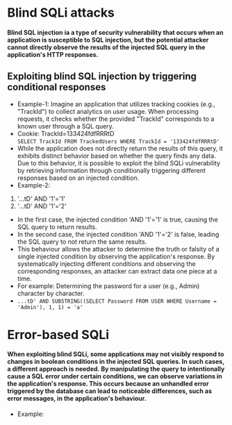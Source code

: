 # Blind SQLi attacks
#### Blind SQL injection ia a type of security vulnerability that occurs when an application is susceptible to SQL injection, but the potential attacker cannot directly observe the results of the injected SQL query in the application's HTTP responses.
## Exploiting blind SQL injection by triggering conditional responses
* Example-1: Imagine an application that utilizes tracking cookies (e.g., "TrackId") to collect analytics on user usage. When processing requests, it checks whether the provided "TrackId" corresponds to a known user through a SQL query. 
* Cookie: TrackId=133424fdfRRRtD \
`SELECT TrackId FROM TrackedUsers WHERE TrackId = '133424fdfRRRtD'`
* While the application does not directly return the results of this query, it exhibits distinct behavior based on whether the query finds any data. Due to this behavior, it is possible to exploit the blind SQLi vulnerability by retrieving information through conditionally triggering different responses based on an injected condition.
* Example-2:
1. '...tD' AND '1'='1'
2. '...tD' AND '1'='2'
* In the first case, the injected condition 'AND '1'='1' is true, causing the SQL query to return results.
* In the second case, the injected condition 'AND '1'='2' is false, leading the SQL query to not return the same results.
* This behaviour allows the attacker to determine the truth or falsity of a single injected condition by observing the application's response. By systematically injecting different conditions and observing the corresponding responses, an attacker can extract data one piece at a time.
* For example: Determining the password for a user (e.g., Admin) character by character.
* `...tD' AND SUBSTRING((SELECT Password FROM USER WHERE Username = 'Admin'), 1, 1) = 'a'`
# Error-based SQLi
#### When exploiting blind SQLi, some applications may not visibly respond to changes in boolean conditions in the injected SQL queries. In such cases, a different approach is needed. By manipulating the query to intentionally cause a SQL error under certain conditions, we can observe variations in the application's response. This occurs because an unhandled error triggered by the database can lead to noticeable differences, such as error messages, in the application's behaviour.
* Example:
